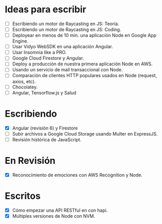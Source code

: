 # Ideas para escribir
- [ ] Escribiendo un motor de Raycasting en JS: Teoría.
- [ ] Escribiendo un motor de Raycasting en JS: Coding.
- [ ] Deployear en menos de 10 min. una aplicación Node en Google App Engine.
- [ ] Usar Vidyo WebSDK en una aplicación Angular.
- [ ] Usar Insomnia like a PRO.
- [ ] Google Cloud Firestore y Angular.
- [ ] Deploy a producción de nuestra primera aplicación Node en AWS.
- [ ] Usando un servicio de mail transaccional con Node.
- [ ] Comparación de clientes HTTP populares usados en Node (request, axios, etc).
- [ ] Chocolatey.
- [ ] Angular, Tensorflow.js y Salud

# Escribiendo
- [x] Angular (revisión 6) y Firestore
- [ ] Subir archivos a Google Cloud Storage usando Multer en ExpressJS.
- [ ] Revisión histórica de JavaScript.

# En Revisión
- [x] Reconocimiento de emociones con AWS Recognition y Node.

# Escritos
- [x] Cómo empezar una API RESTful en con hapi.
- [x] Múltiples versiones de Node con NVM.